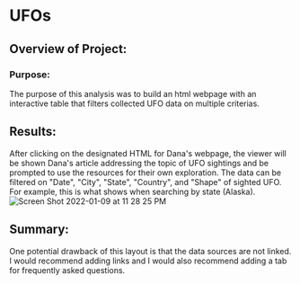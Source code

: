 # UFOs

## Overview of Project: 
### Purpose:
The purpose of this analysis was to build an html webpage with an interactive table that filters collected UFO data on multiple criterias.

## Results: 

After clicking on the designated HTML for Dana's webpage, the viewer will be shown Dana's article addressing the topic of UFO sightings and be prompted to use the resources for their own exploration. The data can be filtered on "Date", "City", "State", "Country", and "Shape" of sighted UFO.  
For example, this is what shows when searching by state (Alaska).
![Screen Shot 2022-01-09 at 11 28 25 PM](https://user-images.githubusercontent.com/91990957/148718494-8db29ddc-2056-4543-b185-762d984bf3a7.png)

## Summary: 
One potential drawback of this layout is that the data sources are not linked. I would recommend adding links and I would also recommend adding a tab for frequently asked questions.
